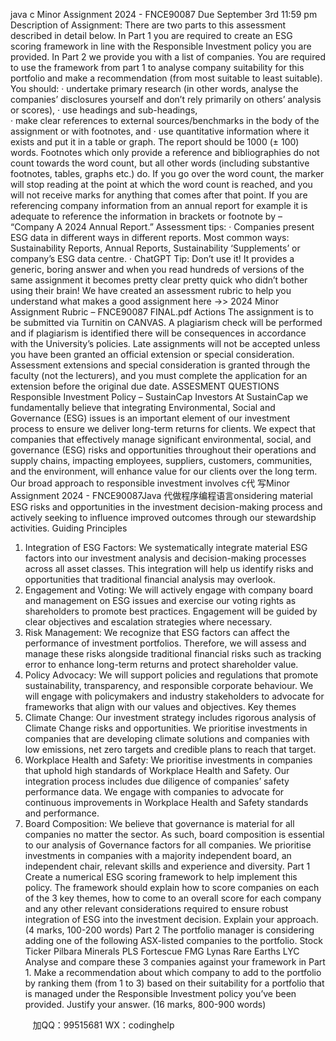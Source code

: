 java c
Minor Assignment 2024 -   FNCE90087
Due September 3rd   11:59 pm
Description of Assignment:
There are two parts to this assessment described in detail below. In Part 1 you are required to create an ESG scoring framework in line with the Responsible Investment policy you are provided. In Part 2 we provide you with a list of companies. You are required to use the framework from part 1 to analyse company suitability for this portfolio and make a recommendation (from most suitable to least suitable).    
You should:
·   undertake primary research (in other words, analyse the companies’ disclosures yourself and don’t rely primarily on others’ analysis or scores),
·   use headings and sub-headings,   
·   make clear references to external sources/benchmarks in the body of the assignment or with footnotes, and
·   use quantitative information where it exists and put it in a table or graph.
The report should be 1000 (± 100) words. Footnotes which only provide a reference and bibliographies do not count towards the word count, but all other words (including substantive footnotes, tables, graphs etc.) do.   If you go over the word count, the marker will stop reading at the point at which the word count is reached, and you will not receive marks for anything that comes after that point.
If you are referencing company information from an annual report for example it is adequate to reference the information in brackets or footnote by – “Company A 2024 Annual Report.”
Assessment tips:
·   Companies present ESG data in different ways in different reports. Most common ways: Sustainability Reports, Annual Reports, Sustainability ‘Supplements’ or company’s ESG data centre.
·   ChatGPT Tip: Don’t use it! It provides a generic, boring answer and when you read hundreds of versions of the same assignment it becomes pretty clear pretty quick who didn’t bother using their brain!
We have created an assessment rubric to help you understand what makes a good assignment here ->>      2024 Minor Assignment Rubric – FNCE90087 FINAL.pdf
Actions
The assignment is to be submitted via Turnitin on CANVAS. A plagiarism check will be performed and if plagiarism is identified there will be consequences in accordance with the University’s policies. Late assignments will not be accepted unless you have been granted an official extension or special consideration. Assessment extensions and special consideration is granted through the faculty (not the lecturers), and you must complete the application for an extension before the original due date.
ASSESMENT QUESTIONS
Responsible Investment Policy – SustainCap Investors
At SustainCap we fundamentally believe that integrating Environmental, Social and Governance (ESG) issues is an important element of our investment process to ensure we deliver long-term returns for clients.
We expect that companies that effectively manage significant environmental, social, and governance (ESG) risks and opportunities throughout their operations and supply chains, impacting employees, suppliers, customers, communities, and the environment, will enhance value for our clients over the long term.
Our broad approach to responsible investment involves c代 写Minor Assignment 2024 - FNCE90087Java
代做程序编程语言onsidering material ESG risks and opportunities in the investment decision-making process and actively seeking to influence improved outcomes through our stewardship activities.
Guiding Principles
1.   Integration of ESG Factors: We systematically integrate material ESG factors into our investment analysis and decision-making processes across all asset classes. This integration will help us identify risks and opportunities that traditional financial analysis may overlook.
2.   Engagement and Voting: We will actively engage with company board and management on ESG issues and exercise our voting rights as shareholders to promote best practices. Engagement will be guided by clear objectives and escalation strategies where necessary.
3.   Risk Management: We recognize that ESG factors can affect the performance of investment portfolios. Therefore, we will assess and manage these risks alongside traditional financial risks such as tracking error to enhance long-term returns and protect shareholder value.
4.   Policy Advocacy: We will support policies and regulations that promote sustainability, transparency, and responsible corporate behaviour. We will engage with policymakers and industry stakeholders to advocate for frameworks that align with our values and objectives.
Key themes
1.   Climate Change: Our investment strategy includes rigorous analysis of Climate Change risks and opportunities. We prioritise investments in companies that are developing climate solutions and companies with low emissions, net zero targets and credible plans to reach that target.
2.   Workplace Health and Safety: We prioritise investments in companies that uphold high standards of Workplace Health and Safety. Our integration process includes due diligence of companies’ safety performance data. We engage with companies to advocate for continuous improvements in Workplace Health and Safety standards and performance.
3.   Board Composition: We believe that governance is material for all companies no matter the sector. As such, board composition is essential to our analysis of Governance factors for all companies. We prioritise investments in companies with a majority independent board, an independent chair, relevant skills and experience and diversity.
Part 1   Create a numerical ESG scoring framework to help implement this policy. The framework should explain how to score companies on each of the 3 key themes, how to come to an overall score for each company and any other relevant considerations required to ensure robust integration of ESG into the investment decision. Explain your approach. (4 marks, 100-200 words)
Part 2   The portfolio manager is considering adding one of the following ASX-listed companies to the portfolio.
Stock
Ticker
Pilbara Minerals
PLS
Fortescue
FMG
Lynas Rare Earths
LYC
Analyse and compare these 3 companies against your framework in Part 1. Make a recommendation about which company to add to the portfolio by ranking them (from 1 to 3) based on their suitability for a portfolio that is managed under the Responsible Investment policy you’ve been provided. Justify your answer. (16 marks, 800-900 words)

         
加QQ：99515681  WX：codinghelp
